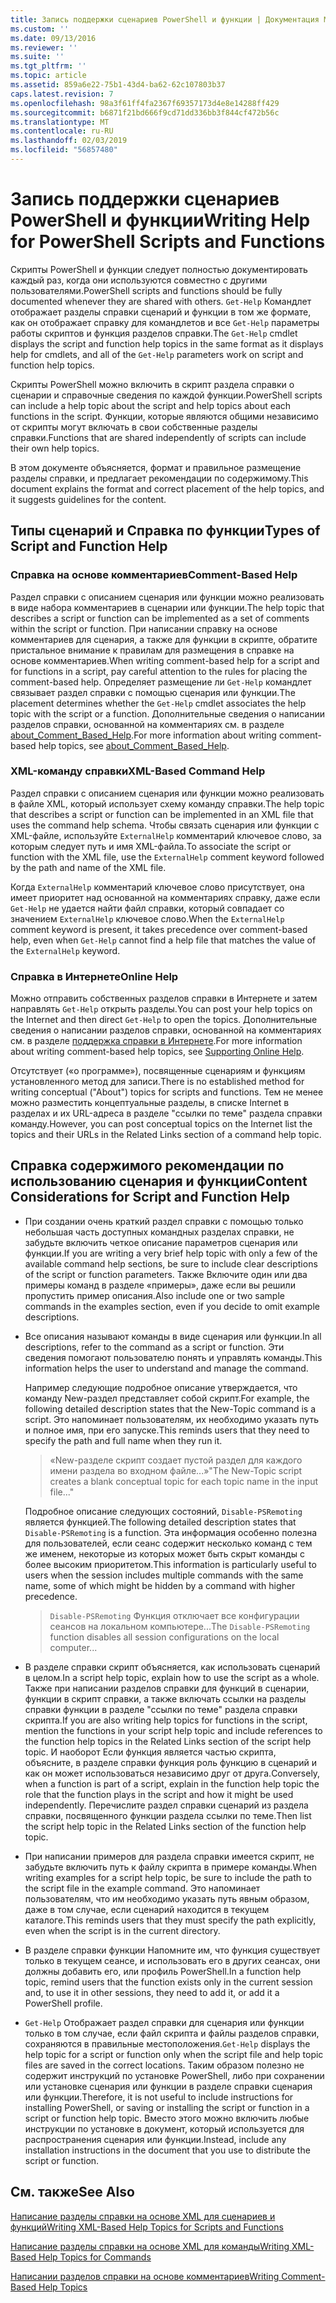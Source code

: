 ```yaml
---
title: Запись поддержки сценариев PowerShell и функции | Документация Майкрософт
ms.custom: ''
ms.date: 09/13/2016
ms.reviewer: ''
ms.suite: ''
ms.tgt_pltfrm: ''
ms.topic: article
ms.assetid: 859a6e22-75b1-43d4-ba62-62c107803b37
caps.latest.revision: 7
ms.openlocfilehash: 98a3f61ff4fa2367f69357173d4e8e14288ff429
ms.sourcegitcommit: b6871f21bd666f9cd71dd336bb3f844cf472b56c
ms.translationtype: MT
ms.contentlocale: ru-RU
ms.lasthandoff: 02/03/2019
ms.locfileid: "56857480"
---
```

# <a name="writing-help-for-powershell-scripts-and-functions"></a><span data-ttu-id="d0db3-102">Запись поддержки сценариев PowerShell и функции</span><span class="sxs-lookup"><span data-stu-id="d0db3-102">Writing Help for PowerShell Scripts and Functions</span></span>

<span data-ttu-id="d0db3-103">Скрипты PowerShell и функции следует полностью документировать каждый раз, когда они используются совместно с другими пользователями.</span><span class="sxs-lookup"><span data-stu-id="d0db3-103">PowerShell scripts and functions should be fully documented whenever they are shared with others.</span></span>
<span data-ttu-id="d0db3-104">`Get-Help` Командлет отображает разделы справки сценарий и функции в том же формате, как он отображает справку для командлетов и все `Get-Help` параметры работы скриптов и функция разделов справки.</span><span class="sxs-lookup"><span data-stu-id="d0db3-104">The `Get-Help` cmdlet displays the script and function help topics in the same format as it displays help for cmdlets, and all of the `Get-Help` parameters work on script and function help topics.</span></span>

<span data-ttu-id="d0db3-105">Скрипты PowerShell можно включить в скрипт раздела справки о сценарии и справочные сведения по каждой функции.</span><span class="sxs-lookup"><span data-stu-id="d0db3-105">PowerShell scripts can include a help topic about the script and help topics about each functions in the script.</span></span>
<span data-ttu-id="d0db3-106">Функции, которые являются общими независимо от скрипты могут включать в свои собственные разделы справки.</span><span class="sxs-lookup"><span data-stu-id="d0db3-106">Functions that are shared independently of scripts can include their own help topics.</span></span>

<span data-ttu-id="d0db3-107">В этом документе объясняется, формат и правильное размещение разделы справки, и предлагает рекомендации по содержимому.</span><span class="sxs-lookup"><span data-stu-id="d0db3-107">This document explains the format and correct placement of the help topics, and it suggests guidelines for the content.</span></span>

## <a name="types-of-script-and-function-help"></a><span data-ttu-id="d0db3-108">Типы сценарий и Справка по функции</span><span class="sxs-lookup"><span data-stu-id="d0db3-108">Types of Script and Function Help</span></span>

### <a name="comment-based-help"></a><span data-ttu-id="d0db3-109">Справка на основе комментариев</span><span class="sxs-lookup"><span data-stu-id="d0db3-109">Comment-Based Help</span></span>
<span data-ttu-id="d0db3-110">Раздел справки с описанием сценария или функции можно реализовать в виде набора комментариев в сценарии или функции.</span><span class="sxs-lookup"><span data-stu-id="d0db3-110">The help topic that describes a script or function can be implemented as a set of comments within the script or function.</span></span>
<span data-ttu-id="d0db3-111">При написании справку на основе комментариев для сценария, а также для функции в скрипте, обратите пристальное внимание к правилам для размещения в справке на основе комментариев.</span><span class="sxs-lookup"><span data-stu-id="d0db3-111">When writing comment-based help for a script and for functions in a script, pay careful attention to the rules for placing the comment-based help.</span></span>
<span data-ttu-id="d0db3-112">Определяет размещение ли `Get-Help` командлет связывает раздел справки с помощью сценария или функции.</span><span class="sxs-lookup"><span data-stu-id="d0db3-112">The placement determines whether the `Get-Help` cmdlet associates the help topic with the script or a function.</span></span>
<span data-ttu-id="d0db3-113">Дополнительные сведения о написании разделов справки, основанной на комментариях см. в разделе [about_Comment_Based_Help](/powershell/module/microsoft.powershell.core/about/about_comment_based_help).</span><span class="sxs-lookup"><span data-stu-id="d0db3-113">For more information about writing comment-based help topics, see [about_Comment_Based_Help](/powershell/module/microsoft.powershell.core/about/about_comment_based_help).</span></span>

### <a name="xml-based-command-help"></a><span data-ttu-id="d0db3-114">XML-команду справки</span><span class="sxs-lookup"><span data-stu-id="d0db3-114">XML-Based Command Help</span></span>
<span data-ttu-id="d0db3-115">Раздел справки с описанием сценария или функции можно реализовать в файле XML, который использует схему команду справки.</span><span class="sxs-lookup"><span data-stu-id="d0db3-115">The help topic that describes a script or function can be implemented in an XML file that uses the command help schema.</span></span>
<span data-ttu-id="d0db3-116">Чтобы связать сценария или функции с XML-файле, используйте `ExternalHelp` комментарий ключевое слово, за которым следует путь и имя XML-файла.</span><span class="sxs-lookup"><span data-stu-id="d0db3-116">To associate the script or function with the XML file, use the `ExternalHelp` comment keyword followed by the path and name of the XML file.</span></span>

<span data-ttu-id="d0db3-117">Когда `ExternalHelp` комментарий ключевое слово присутствует, она имеет приоритет над основанной на комментариях справку, даже если `Get-Help` не удается найти файл справки, который совпадает со значением `ExternalHelp` ключевое слово.</span><span class="sxs-lookup"><span data-stu-id="d0db3-117">When the `ExternalHelp` comment keyword is present, it takes precedence over comment-based help, even when `Get-Help` cannot find a help file that matches the value of the `ExternalHelp` keyword.</span></span>

### <a name="online-help"></a><span data-ttu-id="d0db3-118">Справка в Интернете</span><span class="sxs-lookup"><span data-stu-id="d0db3-118">Online Help</span></span>
<span data-ttu-id="d0db3-119">Можно отправить собственных разделов справки в Интернете и затем направлять `Get-Help` открыть разделы.</span><span class="sxs-lookup"><span data-stu-id="d0db3-119">You can post your help topics on the Internet and then direct `Get-Help` to open the topics.</span></span>
<span data-ttu-id="d0db3-120">Дополнительные сведения о написании разделов справки, основанной на комментариях см. в разделе [поддержка справки в Интернете](../module/supporting-online-help.md).</span><span class="sxs-lookup"><span data-stu-id="d0db3-120">For more information about writing comment-based help topics, see [Supporting Online Help](../module/supporting-online-help.md).</span></span>

<span data-ttu-id="d0db3-121">Отсутствует («о программе»), посвященные сценариям и функциям установленного метод для записи.</span><span class="sxs-lookup"><span data-stu-id="d0db3-121">There is no established method for writing conceptual ("About") topics for scripts and functions.</span></span>
<span data-ttu-id="d0db3-122">Тем не менее можно разместить концептуальные разделы, в списке Internet в разделах и их URL-адреса в разделе "ссылки по теме" раздела справки команду.</span><span class="sxs-lookup"><span data-stu-id="d0db3-122">However, you can post conceptual topics on the Internet list the topics and their URLs in the Related Links section of a command help topic.</span></span>

## <a name="content-considerations-for-script-and-function-help"></a><span data-ttu-id="d0db3-123">Справка содержимого рекомендации по использованию сценария и функции</span><span class="sxs-lookup"><span data-stu-id="d0db3-123">Content Considerations for Script and Function Help</span></span>

- <span data-ttu-id="d0db3-124">При создании очень краткий раздел справки с помощью только небольшая часть доступных командных разделах справки, не забудьте включить четкое описание параметров сценария или функции.</span><span class="sxs-lookup"><span data-stu-id="d0db3-124">If you are writing a very brief help topic with only a few of the available command help sections, be sure to include clear descriptions of the script or function parameters.</span></span> <span data-ttu-id="d0db3-125">Также Включите один или два примеры команд в разделе «примеры», даже если вы решили пропустить пример описания.</span><span class="sxs-lookup"><span data-stu-id="d0db3-125">Also include one or two sample commands in the examples section, even if you decide to omit example descriptions.</span></span>

- <span data-ttu-id="d0db3-126">Все описания называют команды в виде сценария или функции.</span><span class="sxs-lookup"><span data-stu-id="d0db3-126">In all descriptions, refer to the command as a script or function.</span></span> <span data-ttu-id="d0db3-127">Эти сведения помогают пользователю понять и управлять команды.</span><span class="sxs-lookup"><span data-stu-id="d0db3-127">This information helps the user to understand and manage the command.</span></span>

  <span data-ttu-id="d0db3-128">Например следующие подробное описание утверждается, что команду New-раздел представляет собой скрипт.</span><span class="sxs-lookup"><span data-stu-id="d0db3-128">For example, the following detailed description states that the New-Topic command is a script.</span></span> <span data-ttu-id="d0db3-129">Это напоминает пользователям, их необходимо указать путь и полное имя, при его запуске.</span><span class="sxs-lookup"><span data-stu-id="d0db3-129">This reminds users that they need to specify the path and full name when they run it.</span></span>

  > <span data-ttu-id="d0db3-130">«New-разделе скрипт создает пустой раздел для каждого имени раздела во входном файле...»</span><span class="sxs-lookup"><span data-stu-id="d0db3-130">"The New-Topic script creates a blank conceptual topic for each topic name in the input file..."</span></span>

  <span data-ttu-id="d0db3-131">Подробное описание следующих состояний, `Disable-PSRemoting` является функцией.</span><span class="sxs-lookup"><span data-stu-id="d0db3-131">The following detailed description states that `Disable-PSRemoting` is a function.</span></span> <span data-ttu-id="d0db3-132">Эта информация особенно полезна для пользователей, если сеанс содержит несколько команд с тем же именем, некоторые из которых может быть скрыт команды с более высоким приоритетом.</span><span class="sxs-lookup"><span data-stu-id="d0db3-132">This information is particularly useful to users when the session includes multiple commands with the same name, some of which might be hidden by a command with higher precedence.</span></span>

  > <span data-ttu-id="d0db3-133">`Disable-PSRemoting` Функция отключает все конфигурации сеансов на локальном компьютере...</span><span class="sxs-lookup"><span data-stu-id="d0db3-133">The `Disable-PSRemoting` function disables all session configurations on the local computer...</span></span>

- <span data-ttu-id="d0db3-134">В разделе справки скрипт объясняется, как использовать сценарий в целом.</span><span class="sxs-lookup"><span data-stu-id="d0db3-134">In a script help topic, explain how to use the script as a whole.</span></span> <span data-ttu-id="d0db3-135">Также при написании разделов справки для функций в сценарии, функции в скрипт справки, а также включать ссылки на разделы справки функции в разделе "ссылки по теме" раздела справки скрипта.</span><span class="sxs-lookup"><span data-stu-id="d0db3-135">If you are also writing help topics for functions in the script, mention the functions in your script help topic and include references to the function help topics in the Related Links section of the script help topic.</span></span> <span data-ttu-id="d0db3-136">И наоборот Если функция является частью скрипта, объясните, в разделе справки функция роль функцию в сценарий и как он может использоваться независимо друг от друга.</span><span class="sxs-lookup"><span data-stu-id="d0db3-136">Conversely, when a function is part of a script, explain in the function help topic the role that the function plays in the script and how it might be used independently.</span></span> <span data-ttu-id="d0db3-137">Перечислите раздел справки сценарий из раздела справки, посвященного функции раздела ссылки по теме.</span><span class="sxs-lookup"><span data-stu-id="d0db3-137">Then list the script help topic in the Related Links section of the function help topic.</span></span>

- <span data-ttu-id="d0db3-138">При написании примеров для раздела справки имеется скрипт, не забудьте включить путь к файлу скрипта в примере команды.</span><span class="sxs-lookup"><span data-stu-id="d0db3-138">When writing examples for a script help topic, be sure to include the path to the script file in the example command.</span></span> <span data-ttu-id="d0db3-139">Это напоминает пользователям, что им необходимо указать путь явным образом, даже в том случае, если сценарий находится в текущем каталоге.</span><span class="sxs-lookup"><span data-stu-id="d0db3-139">This reminds users that they must specify the path explicitly, even when the script is in the current directory.</span></span>

- <span data-ttu-id="d0db3-140">В разделе справки функции Напомните им, что функция существует только в текущем сеансе, и использовать его в других сеансах, они должны добавить его, или профиль PowerShell.</span><span class="sxs-lookup"><span data-stu-id="d0db3-140">In a function help topic, remind users that the function exists only in the current session and, to use it in other sessions, they need to add it, or add it a PowerShell profile.</span></span>

- <span data-ttu-id="d0db3-141">`Get-Help` Отображает раздел справки для сценария или функции только в том случае, если файл скрипта и файлы разделов справки, сохраняются в правильные местоположения.</span><span class="sxs-lookup"><span data-stu-id="d0db3-141">`Get-Help` displays the help topic for a script or function only when the script file and help topic files are saved in the correct locations.</span></span> <span data-ttu-id="d0db3-142">Таким образом полезно не содержит инструкций по установке PowerShell, либо при сохранении или установке сценария или функции в разделе справки сценария или функции.</span><span class="sxs-lookup"><span data-stu-id="d0db3-142">Therefore, it is not useful to include instructions for installing PowerShell, or saving or installing the script or function in a script or function help topic.</span></span> <span data-ttu-id="d0db3-143">Вместо этого можно включить любые инструкции по установке в документ, который используется для распространения сценария или функции.</span><span class="sxs-lookup"><span data-stu-id="d0db3-143">Instead, include any installation instructions in the document that you use to distribute the script or function.</span></span>

## <a name="see-also"></a><span data-ttu-id="d0db3-144">См. также</span><span class="sxs-lookup"><span data-stu-id="d0db3-144">See Also</span></span>

 [<span data-ttu-id="d0db3-145">Написание разделы справки на основе XML для сценариев и функций</span><span class="sxs-lookup"><span data-stu-id="d0db3-145">Writing XML-Based Help Topics for Scripts and Functions</span></span>](./writing-xml-based-help-topics-for-scripts-and-functions.md)

 [<span data-ttu-id="d0db3-146">Написание разделы справки на основе XML для команды</span><span class="sxs-lookup"><span data-stu-id="d0db3-146">Writing XML-Based Help Topics for Commands</span></span>](./writing-xml-based-help-topics-for-commands.md)

 [<span data-ttu-id="d0db3-147">Написании разделов справки на основе комментариев</span><span class="sxs-lookup"><span data-stu-id="d0db3-147">Writing Comment-Based Help Topics</span></span>](./writing-comment-based-help-topics.md)
